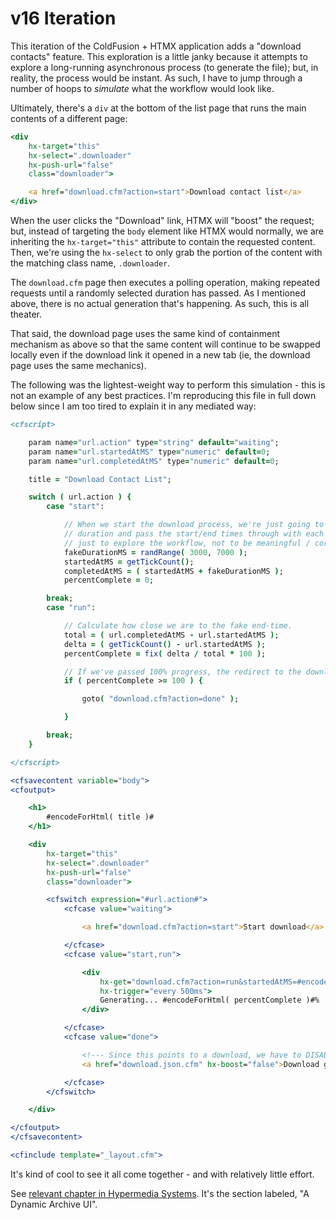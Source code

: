 
# v16 Iteration

This iteration of the ColdFusion + HTMX application adds a "download contacts" feature. This exploration is a little janky because it attempts to explore a long-running asynchronous process (to generate the file); but, in reality, the process would be instant. As such, I have to jump through a number of hoops to _simulate_ what the workflow would look like.

Ultimately, there's a `div` at the bottom of the list page that runs the main contents of a different page:

```cfm
<div
	hx-target="this"
	hx-select=".downloader"
	hx-push-url="false"
	class="downloader">

	<a href="download.cfm?action=start">Download contact list</a>
</div>
```

When the user clicks the "Download" link, HTMX will "boost" the request; but, instead of targeting the `body` element like HTMX would normally, we are inheriting the `hx-target="this"` attribute to contain the requested content. Then, we're using the `hx-select` to only grab the portion of the content with the matching class name, `.downloader`.

The `download.cfm` page then executes a polling operation, making repeated requests until a randomly selected duration has passed. As I mentioned above, there is no actual generation that's happening. As such, this is all theater.

That said, the download page uses the same kind of containment mechanism as above so that the same content will continue to be swapped locally even if the download link it opened in a new tab (ie, the download page uses the same mechanics).

The following was the lightest-weight way to perform this simulation - this is not an example of any best practices. I'm reproducing this file in full down below since I am too tired to explain it in any mediated way:

```cfm
<cfscript>

	param name="url.action" type="string" default="waiting";
	param name="url.startedAtMS" type="numeric" default=0;
	param name="url.completedAtMS" type="numeric" default=0;

	title = "Download Contact List";

	switch ( url.action ) {
		case "start":

			// When we start the download process, we're just going to select a fake
			// duration and pass the start/end times through with each request. This is
			// just to explore the workflow, not to be meaningful / correct.
			fakeDurationMS = randRange( 3000, 7000 );
			startedAtMS = getTickCount();
			completedAtMS = ( startedAtMS + fakeDurationMS );
			percentComplete = 0;

		break;
		case "run":

			// Calculate how close we are to the fake end-time.
			total = ( url.completedAtMS - url.startedAtMS );
			delta = ( getTickCount() - url.startedAtMS );
			percentComplete = fix( delta / total * 100 );

			// If we've passed 100% progress, the redirect to the download call to action.
			if ( percentComplete >= 100 ) {

				goto( "download.cfm?action=done" );

			}

		break;
	}

</cfscript>

<cfsavecontent variable="body">
<cfoutput>

	<h1>
		#encodeForHtml( title )#
	</h1>

	<div
		hx-target="this"
		hx-select=".downloader"
		hx-push-url="false"
		class="downloader">

		<cfswitch expression="#url.action#">
			<cfcase value="waiting">

				<a href="download.cfm?action=start">Start download</a>.

			</cfcase>
			<cfcase value="start,run">

				<div
					hx-get="download.cfm?action=run&startedAtMS=#encodeForUrl( startedAtMS )#&completedAtMS=#encodeForUrl( completedAtMS )#"
					hx-trigger="every 500ms">
					Generating... #encodeForHtml( percentComplete )#%
				</div>

			</cfcase>
			<cfcase value="done">

				<!--- Since this points to a download, we have to DISABLE BOOST. --->
				<a href="download.json.cfm" hx-boost="false">Download generated JSON file</a>.

			</cfcase>
		</cfswitch>

	</div>

</cfoutput>
</cfsavecontent>

<cfinclude template="_layout.cfm">
```

It's kind of cool to see it all come together - and with relatively little effort.

See [relevant chapter in Hypermedia Systems][hypermedia-chapter]. It's the section labeled, "A Dynamic Archive UI".


[hypermedia-chapter]: https://hypermedia.systems/a-dynamic-archive-ui/
